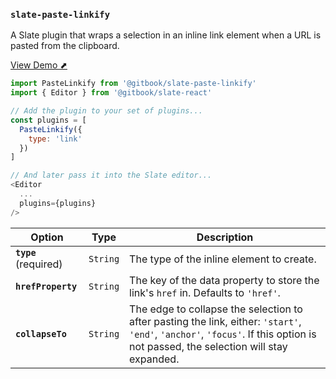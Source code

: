 
### `slate-paste-linkify`

A Slate plugin that wraps a selection in an inline link element when a URL is pasted from the clipboard.

[View Demo ⬈](https://ianstormtaylor.github.io/slate-plugins/#/slate-paste-linkify)

```js
import PasteLinkify from '@gitbook/slate-paste-linkify'
import { Editor } from '@gitbook/slate-react'

// Add the plugin to your set of plugins...
const plugins = [
  PasteLinkify({
    type: 'link'
  })
]

// And later pass it into the Slate editor...
<Editor
  ...
  plugins={plugins}
/>
```

Option | Type | Description
--- | --- | ---
**`type`** (required) | `String` | The type of the inline element to create.
**`hrefProperty`** | `String` | The key of the data property to store the link's `href` in. Defaults to `'href'`.
**`collapseTo`** | `String` | The edge to collapse the selection to after pasting the link, either: `'start'`, `'end'`, `'anchor'`, `'focus'`. If this option is not passed, the selection will stay expanded.
